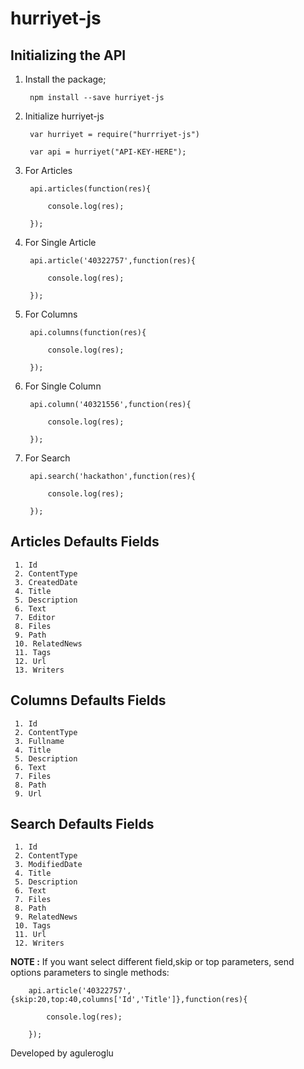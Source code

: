 # hurriyet-js

## Initializing the API

1. Install the package;
	
	    npm install --save hurriyet-js

2. Initialize hurriyet-js
	
		var hurriyet = require("hurrriyet-js")

        var api = hurriyet("API-KEY-HERE");

3. For Articles

        api.articles(function(res){

            console.log(res);

        });

4. For Single Article

        api.article('40322757',function(res){

            console.log(res);

        });

5. For Columns

        api.columns(function(res){

            console.log(res);

        });

6. For Single Column

        api.column('40321556',function(res){

            console.log(res);

        });

7. For Search

        api.search('hackathon',function(res){

            console.log(res);

        });

## Articles Defaults Fields
	 1. Id
     2. ContentType
     3. CreatedDate
     4. Title
     5. Description
     6. Text
     7. Editor
     8. Files
     9. Path
     10. RelatedNews
     11. Tags
     12. Url
     13. Writers

## Columns Defaults Fields
	 1. Id
     2. ContentType
     3. Fullname
     4. Title
     5. Description
     6. Text
     7. Files
     8. Path
     9. Url

## Search Defaults Fields
	 1. Id
     2. ContentType
     3. ModifiedDate
     4. Title
     5. Description
     6. Text
     7. Files
     8. Path
     9. RelatedNews
     10. Tags
     11. Url
     12. Writers

**NOTE :** If you want select different field,skip or top parameters, send options parameters to single methods:

        api.article('40322757',{skip:20,top:40,columns['Id','Title']},function(res){

            console.log(res);

        });

Developed by aguleroglu